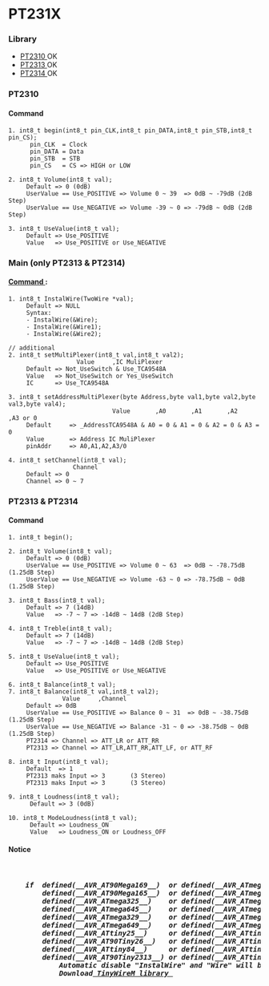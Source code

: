# PT231X
<h3>Library</h3>
<ul> 
  <li><a href="https://www.digchip.com/datasheets/parts/datasheet/380/PT2310L-pdf.php"        >PT2310 </a>OK</li>
  <li><a href="http://read.pudn.com/downloads28/sourcecode/windows/csharp/88554/PT2313_e.pdf" >PT2313 </a>OK</li>
  <li><a href="http://www.turuta.md/DSHEETS/PT2314_3.pdf"                                     >PT2314 </a>OK</li>
</ul>

<h3>PT2310</h3>
<h4>Command</h4>

    1. int8_t begin(int8_t pin_CLK,int8_t pin_DATA,int8_t pin_STB,int8_t pin_CS);
          pin_CLK  = Clock
          pin_DATA = Data
          pin_STB  = STB
          pin_CS   = CS => HIGH or LOW
          
    2. int8_t Volume(int8_t val);
         Default => 0 (0dB)
         UserValue == Use_POSITIVE => Volume 0 ~ 39  => 0dB ~ -79dB (2dB Step)
         UserValue == Use_NEGATIVE => Volume -39 ~ 0 => -79dB ~ 0dB (2dB Step)
    
    3. int8_t UseValue(int8_t val); 
         Default => Use_POSITIVE 
         Value   => Use_POSITIVE or Use_NEGATIVE
         
         
<h3> Main (only PT2313 & PT2314)</h3>
<h4><a href="https://github.com/MasZakky/SendTrans" target="_blank"> Command </a>: </h4>
      
    1. int8_t InstalWire(TwoWire *val);
         Default => NULL
         Syntax:
         - InstalWire(&Wire);
         - InstalWire(&Wire1);
         - InstalWire(&Wire2);
         
    // additional
    2. int8_t setMultiPlexer(int8_t val,int8_t val2);
                       Value     ,IC MuliPlexer
         Default => Not_UseSwitch & Use_TCA9548A 
         Value   => Not_UseSwitch or Yes_UseSwitch
         IC      => Use_TCA9548A
    
    3. int8_t setAddressMultiPlexer(byte Address,byte val1,byte val2,byte val3,byte val4);
                                 Value       ,A0       ,A1       ,A2       ,A3 or 0
         Default     => _AddressTCA9548A & A0 = 0 & A1 = 0 & A2 = 0 & A3 = 0                           
         Value       => Address IC MuliPlexer
         pinAddr     => A0,A1,A2,A3/0
    
    4. int8_t setChannel(int8_t val);
                      Channel
         Default => 0
         Channel => 0 ~ 7
         
<h3>PT2313 & PT2314</h3>
<h4>Command</h4>
    
    1. int8_t begin();
    
    2. int8_t Volume(int8_t val);
         Default => 0 (0dB)
         UserValue == Use_POSITIVE => Volume 0 ~ 63  => 0dB ~ -78.75dB (1.25dB Step)
         UserValue == Use_NEGATIVE => Volume -63 ~ 0 => -78.75dB ~ 0dB (1.25dB Step)
         
    3. int8_t Bass(int8_t val);
         Default => 7 (14dB)
         Value   => -7 ~ 7 => -14dB ~ 14dB (2dB Step)
         
    4. int8_t Treble(int8_t val);
         Default => 7 (14dB)
         Value   => -7 ~ 7 => -14dB ~ 14dB (2dB Step)
    
    5. int8_t UseValue(int8_t val); 
         Default => Use_POSITIVE 
         Value   => Use_POSITIVE or Use_NEGATIVE 
         
    6. int8_t Balance(int8_t val);
    7. int8_t Balance(int8_t val,int8_t val2);   
                   Value     ,Channel 
         Default => 0dB  
         UserValue == Use_POSITIVE => Balance 0 ~ 31  => 0dB ~ -38.75dB (1.25dB Step)
         UserValue == Use_NEGATIVE => Balance -31 ~ 0 => -38.75dB ~ 0dB (1.25dB Step)
         PT2314 => Channel => ATT_LR or ATT_RR
         PT2313 => Channel => ATT_LR,ATT_RR,ATT_LF, or ATT_RF 
    
    8. int8_t Input(int8_t val); 
         Default  => 1
         PT2313 maks Input => 3       (3 Stereo)
         PT2313 maks Input => 3       (3 Stereo)
         
    9. int8_t Loudness(int8_t val);          
          Default => 3 (0dB)
 
    10. int8_t ModeLoudness(int8_t val);      
          Default => Loudness_ON
          Value   => Loudness_ON or Loudness_OFF
          
          
<h4>Notice</h4>
<pre><h5> 
    if  defined(__AVR_AT90Mega169__)  or defined(__AVR_ATmega169__)   or
        defined(__AVR_AT90Mega165__)  or defined(__AVR_ATmega165__)   or
        defined(__AVR_ATmega325__)    or defined(__AVR_ATmega3250__)  or
        defined(__AVR_ATmega645__)    or defined(__AVR_ATmega6450__)  or
        defined(__AVR_ATmega329__)    or defined(__AVR_ATmega3290__)  or
        defined(__AVR_ATmega649__)    or defined(__AVR_ATmega6490__)  or
        defined(__AVR_ATtiny25__)     or defined(__AVR_ATtiny45__)    or defined(__AVR_ATtiny85__) or
        defined(__AVR_AT90Tiny26__)   or defined(__AVR_ATtiny26__)    or
        defined(__AVR_ATtiny84__)     or defined(__AVR_ATtiny44__)    or
        defined(__AVR_AT90Tiny2313__) or defined(__AVR_ATtiny2313__)
            Automatic disable "InstalWire" and "Wire" will be replaced with "TinyWireM" 
            Download<a href="https://github.com/adafruit/TinyWireM" target="_blank"> TinyWireM library </a>
        
        
        
</h5></pre>
